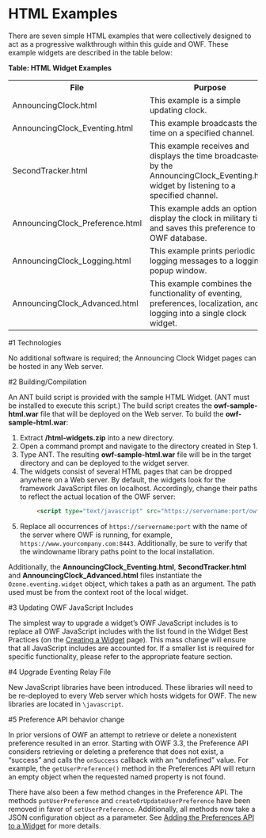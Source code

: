 #   HTML Examples

There are seven simple HTML examples that were collectively designed to act as a progressive walkthrough within this guide and OWF. These example widgets are described in the table below:

**Table: HTML Widget Examples**

<table>
    <tr>
        <th>File</th>
        <th> Purpose</th>
    </tr>
    <tr>
        <td>AnnouncingClock.html</td>
        <td>This example is a simple updating clock.</td>
    </tr>
    <tr>
        <td>AnnouncingClock_Eventing.html</td>
        <td>This example broadcasts the time on a specified channel.</td>
    </tr>
    <tr>
        <td>SecondTracker.html</td>
        <td>This example receives and displays the time broadcasted by the AnnouncingClock_Eventing.html widget by listening to a specified channel.</td>
    </tr>
    <tr>
        <td>AnnouncingClock_Preference.html</td>
        <td>This example adds an option to display the clock in military time and saves this preference to the OWF database.</td>
    </tr>
    <tr>
        <td>AnnouncingClock_Logging.html</td>
        <td>This example prints periodic logging messages to a logging popup window.</td>
    </tr>
    <tr>
        <td>AnnouncingClock_Advanced.html</td>
        <td>This example combines the functionality of eventing, preferences, localization, and logging into a single clock widget.</td>
    </tr>
</table>

#1   Technologies

No additional software is required; the Announcing Clock Widget pages can be hosted in any Web server.

#2   Building/Compilation

An ANT build script is provided with the sample HTML Widget. (ANT must be installed to execute this script.) The build script creates the **owf-sample-html.war** file that will be deployed on the Web server. To build the **owf-sample-html.war**: 

1. Extract **/html-widgets.zip** into a new directory.
2. Open a command prompt and navigate to the directory created in Step 1.
3. Type ANT. The resulting **owf-sample-html.war** file will be in the target directory and can be deployed to the widget server.
4. The widgets consist of several HTML pages that can be dropped anywhere on a Web server. By default, the widgets look for the framework JavaScript files on localhost. Accordingly, change their paths to reflect the actual location of the OWF server: 

```html
        <script type="text/javascript" src="https://servername:port/owf/js-min/owf-widget-min.js"></script>
```

5. Replace all occurrences of `https://servername:port` with the name of the server where OWF is running, for example, `https://www.yourcompany.com:8443`. Additionally, be sure to verify that the windowname library paths point to the local installation.

Additionally, the **AnnouncingClock_Eventing.html**, **SecondTracker.html** and **AnnouncingClock_Advanced.html** files instantiate the `Ozone.eventing.widget` object, which takes a path as an argument. The path used must be from the context root of the local widget.

#3   Updating OWF JavaScript Includes

The simplest way to upgrade a widget’s OWF JavaScript includes is to replace all OWF JavaScript includes with the list found in the Widget Best Practices (on the [Creating a Widget](OWF-7-Developer—Creating-a-Widget) page). This mass change will ensure that all JavaScript includes are accounted for. If a smaller list is required for specific functionality, please refer to the appropriate feature section. 

#4   Upgrade Eventing Relay File

New JavaScript libraries have been introduced. These libraries will need to be re-deployed to every Web server which hosts widgets for OWF. The new libraries are located in `\javascript`.

#5   Preference API behavior change

In prior versions of OWF an attempt to retrieve or delete a nonexistent preference resulted in an error. Starting with OWF 3.3, the Preference API considers retrieving or deleting a preference that does not exist, a “success” and calls the `onSuccess` callback with an “undefined” value. For example, the `getUserPreference()` method in the Preferences API will return an empty object when the requested named property is not found.

There have also been a few method changes in the Preference API. The methods `putUserPreference` and `createOrUpdateUserPreference` have been removed in favor of `setUserPreference`. Additionally, all methods now take a JSON configuration object as a parameter. See [Adding the Preferences API to a Widget](OWF-7-Developer—Adding-Preferences-API-to-Widget) for more details.